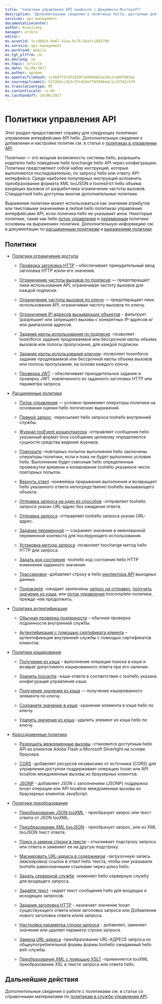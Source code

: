 ```yaml
---
title: "политики управления API aaaAzure | Документы Microsoft"
description: "Дополнительные сведения о политиках hello, доступные для использования в службе управления API Azure."
services: api-management
documentationcenter: 
author: miaojiang
manager: erikre
editor: 
ms.assetid: 1cc460cb-8e67-41aa-bc76-bbafc1892798
ms.service: api-management
ms.workload: mobile
ms.tgt_pltfrm: na
ms.devlang: na
ms.topic: article
ms.date: 01/09/2017
ms.author: apimpm
ms.openlocfilehash: 1c468ff37d73359f1dd694b91e20c2ca04f8934e
ms.sourcegitcommit: 523283cc1b3c37c428e77850964dc1c33742c5f0
ms.translationtype: MT
ms.contentlocale: ru-RU
ms.lasthandoff: 10/06/2017
---
```

# <a name="api-management-policies"></a>Политики управления API
Этот раздел предоставляет справку для следующих политиках управления интерфейсами API hello. Дополнительные сведения о добавлении и настройке политик см. в статье о [политиках в управлении API](api-management-howto-policies.md).  
  
 Политики — это мощная возможность системы hello, разрешить издателю hello поведение hello toochange hello API через конфигурацию. Политики представляют собой набор инструкций, которые выполняются последовательно, по запросу hello или ответу API-интерфейса. Среди наиболее популярных инструкций вспомнить преобразование формата XML tooJSON и toorestrict hello объема входящих вызовов от разработчика ограничение частоты вызовов. Стандартной hello доступны многие дополнительные политики.  
  
 Выражения политики может использоваться как значения атрибутов или текстовыми значениями в любой hello политиках управления интерфейсами API, если политика hello не указывает иное. Некоторые политики, такие как hello [поток управления](api-management-advanced-policies.md#choose) и [переменным](api-management-advanced-policies.md#set-variable) политики основаны на выражениях политики. Дополнительную информацию см. в документации по [расширенным политикам](api-management-advanced-policies.md#AdvancedPolicies) и [выражениям политики](api-management-policy-expressions.md).  
  
##  <a name="ProxyPolicies"></a> Политики  
  
-   [Политики ограничения доступа](api-management-access-restriction-policies.md#AccessRestrictionPolicies)  
  
    -   [Проверка заголовка HTTP](api-management-access-restriction-policies.md#CheckHTTPHeader) – обеспечивает принудительный ввод заголовка HTTP и/или его значения.  
  
    -   [Ограничение частоты вызовов по подписке](api-management-access-restriction-policies.md#LimitCallRate) — предотвращает пики использования API, ограничивая частоту вызовов для каждой подписки.  
  
    -   [Ограничение частоты вызовов по ключу](api-management-access-restriction-policies.md#LimitCallRateByKey) — предотвращает пики использования API, ограничивая частоту вызовов по ключу.  
  
    -   [Ограничение IP-адресов вызывающих объектов](api-management-access-restriction-policies.md#RestrictCallerIPs) – фильтрует (разрешает или запрещает) вызовы с конкретных IP-адресов и/или диапазонов адресов.  
  
    -   [Задание квоты использования по подписке](api-management-access-restriction-policies.md#SetUsageQuota) -позволяет tooenforce задание продлеваемой или бессрочной квоты объема вызовов или полосы пропускания, для каждой подписки.  
  
    -   [Задание квоты использования ключом](api-management-access-restriction-policies.md#SetUsageQuotaByKey) -позволяет tooenforce задание продлеваемой или бессрочной квоты объема вызовов или полосы пропускания, на основе каждого ключа.  
  
    -   [Проверка JWT](api-management-access-restriction-policies.md#ValidateJWT) – обеспечивает принудительное задание и проверку JWT, извлеченного из заданного заголовка HTTP или параметра запроса.  
  
-   [Расширенные политики](api-management-advanced-policies.md#AdvancedPolicies)  
  
    -   [Поток управления](api-management-advanced-policies.md#choose) — условно применяет операторы политики на основании оценки hello логических выражений.  
  
    -   [Прямой запрос](api-management-advanced-policies.md#ForwardRequest) -пересылает hello запроса toohello внутренней службы.  
  
    -   [Журнал tooEvent концентратора](api-management-advanced-policies.md#log-to-eventhub) -отправляет сообщения hello указанный формат tooa сообщение целевому определяются сущности средства ведения журнала.  
  
    -   [Повторите](api-management-advanced-policies.md#Retry) -повторных попыток выполнения hello заключены операторы политики, если и пока не будет выполнено условие hello. Выполнение будет сквозные hello определенные промежутки времени и копирование toohello указанное число повторных попыток.  
  
    -   [Вернуть ответ](api-management-advanced-policies.md#ReturnResponse) -конвейера прерывания выполнения и возвращает hello указанного ответа непосредственно toohello вызывающего объекта.  
  
    -   [Отправка запроса на один из способов](api-management-advanced-policies.md#SendOneWayRequest) -отправляет toohello запроса указан URL-адрес без ожидания ответа.  
  
    -   [Отправка запроса](api-management-advanced-policies.md#SendRequest) -отправляет toohello запроса указан URL-адрес.  
  
    -   [Задание переменной](api-management-advanced-policies.md#set-variable) — сохраняет значение в именованной переменной контекста для последующего использования.  
  
    -   [Установка метода запроса](api-management-advanced-policies.md#SetRequestMethod) -позволяет toochange метод hello HTTP для запроса.  
  
    -   [Задать код состояния](api-management-advanced-policies.md#SetStatus) -toohello код состояния hello HTTP изменения заданного значения.  
  
    -   [Трассировки](api-management-advanced-policies.md#Trace) -добавляет строку в hello [инспектора API](https://azure.microsoft.com/en-us/documentation/articles/api-management-howto-api-inspector/) выходных данных.  
  
    -   [Подождите](api-management-advanced-policies.md#Wait) -ожидает заключены [запрос на отправку](api-management-advanced-policies.md#SendRequest), [получить значение из кэша](api-management-caching-policies.md#GetFromCacheByKey), или [поток управления](api-management-advanced-policies.md#choose) toocomplete политики, прежде чем продолжить.  
  
-   [Политики аутентификации](api-management-authentication-policies.md#AuthenticationPolicies)  
  
    -   [Обычная проверка подлинности](api-management-authentication-policies.md#Basic) – обычная проверка подлинности внутренней службы.  
  
    -   [Аутентификация с помощью сертификата клиента](api-management-authentication-policies.md#ClientCertificate) – аутентификация внутренней службы с помощью сертификатов клиентов.  
  
-   [Политики кэширования](api-management-caching-policies.md#CachingPolicies)  
  
    -   [Получение из кэша](api-management-caching-policies.md#GetFromCache) – выполнение операции поиска в кэше и возврат допустимого кэшированного ответа при его наличии.  
  
    -   [Хранить toocache](api-management-caching-policies.md#StoreToCache) -кэши ответа в соответствии с toohello указана конфигурация управления кэша.  
  
    -   [Получение значения из кэша](api-management-caching-policies.md#GetFromCacheByKey) — получение кэшированного элемента по ключу.  
  
    -   [Сохраните значение в кэше](api-management-caching-policies.md#StoreToCacheByKey) -хранения элемента в кэше hello по ключу.  
  
    -   [Удалить значение из кэша](api-management-caching-policies.md#RemoveCacheByKey) -удалить элемент из кэша hello по ключу.  
  
-   [Кроссдоменные политики](api-management-cross-domain-policies.md#CrossDomainPolicies)  
  
    -   [Разрешить междоменные вызовы](api-management-cross-domain-policies.md#AllowCrossDomainCalls) -становится доступным hello API из клиентов Adobe Flash и Microsoft Silverlight на основе браузера.  
  
    -   [CORS](api-management-cross-domain-policies.md#CORS) -добавляет ресурсов независимо от источника (CORS) для управления доступом поддерживает операцию tooan или API tooallow междоменные вызовы из браузерных клиентов.  
  
    -   [JSONP](api-management-cross-domain-policies.md#JSONP) - добавляет JSON с заполнением (JSONP) поддержка tooan операции или API tooallow междоменные вызовы из браузерных клиентов JavaScript.  
  
-   [Политики преобразования](api-management-transformation-policies.md#TransformationPolicies)  
  
    -   [Преобразование JSON tooXML](api-management-transformation-policies.md#ConvertJSONtoXML) - преобразует запрос или текст ответа от JSON tooXML.  
  
    -   [Преобразование XML tooJSON](api-management-transformation-policies.md#ConvertXMLtoJSON) - преобразует запрос, или из XML tooJSON текст ответа.  
  
    -   [Поиск и замена строки в тексте](api-management-transformation-policies.md#Findandreplacestringinbody) – отыскивает подстроку запроса или ответа и заменяет ее на другую подстроку.  
  
    -   [Маскировать URL-адреса в содержимом](api-management-transformation-policies.md#MaskURLSContent) -загрузочную запись (маскировка) ссылок в ответ hello текста, чтобы они указывали toohello равнозначными ссылками через шлюз hello.  
  
    -   [Задать серверной службе](api-management-transformation-policies.md#SetBackendService) -изменяет hello серверную службу для входящего запроса.  
  
    -   [Задайте текст](api-management-transformation-policies.md#SetBody) -задает текст сообщения hello для входящих и исходящих запросов.  
  
    -   [Задание заголовка HTTP](api-management-transformation-policies.md#SetHTTPheader) - назначает значение tooan существующего ответа и/или заголовка запроса или Добавление нового заголовка ответа и/или запроса.  
  
    -   [Настройка параметра строки запроса](api-management-transformation-policies.md#SetQueryStringParameter) - добавляет, заменяет значение или удаляет параметр строки запроса.  
  
    -   [Замена URL-адреса](api-management-transformation-policies.md#RewriteURL) -преобразование URL-АДРЕСЕ запроса из общеупотребительной формы формы toohello ожидаемый hello веб-службы.  
  
    -   [Преобразования XML с помощью XSLT](api-management-transformation-policies.md#XSLTransform) -применяется tooXML преобразование XSL в тексте запроса или ответа hello.  
  
## <a name="next-steps"></a>Дальнейшие действия
Дополнительные сведения о работе с политиками см. в статье со справочными материалами по [политикам в службе управления API](api-management-howto-policies.md).  
